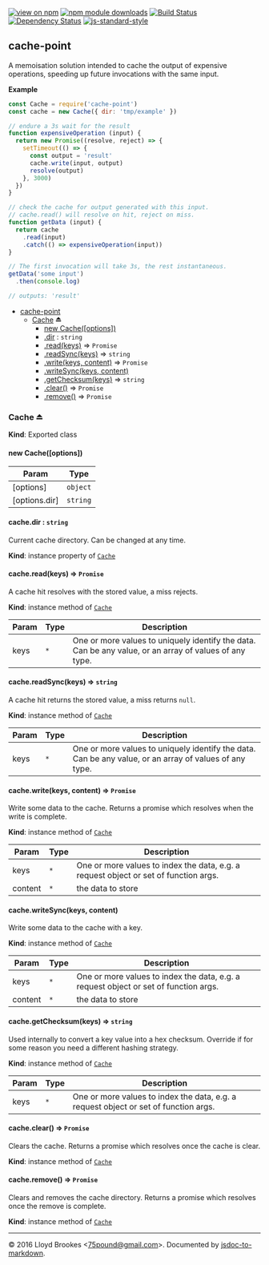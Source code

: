 [![view on npm](http://img.shields.io/npm/v/cache-point.svg)](https://www.npmjs.org/package/cache-point)
[![npm module downloads](http://img.shields.io/npm/dt/cache-point.svg)](https://www.npmjs.org/package/cache-point)
[![Build Status](https://travis-ci.org/75lb/cache-point.svg?branch=master)](https://travis-ci.org/75lb/cache-point)
[![Dependency Status](https://david-dm.org/75lb/cache-point.svg)](https://david-dm.org/75lb/cache-point)
[![js-standard-style](https://img.shields.io/badge/code%20style-standard-brightgreen.svg)](https://github.com/feross/standard)

<a name="module_cache-point"></a>

## cache-point
A memoisation solution intended to cache the output of expensive operations, speeding up future invocations with the same input.

**Example**  
```js
const Cache = require('cache-point')
const cache = new Cache({ dir: 'tmp/example' })

// endure a 3s wait for the result
function expensiveOperation (input) {
  return new Promise((resolve, reject) => {
    setTimeout(() => {
      const output = 'result'
      cache.write(input, output)
      resolve(output)
    }, 3000)
  })
}

// check the cache for output generated with this input.
// cache.read() will resolve on hit, reject on miss.
function getData (input) {
  return cache
    .read(input)
    .catch(() => expensiveOperation(input))
}

// The first invocation will take 3s, the rest instantaneous.
getData('some input')
  .then(console.log)

// outputs: 'result'
```

* [cache-point](#module_cache-point)
    * [Cache](#exp_module_cache-point--Cache) ⏏
        * [new Cache([options])](#new_module_cache-point--Cache_new)
        * [.dir](#module_cache-point--Cache.Cache+dir) : <code>string</code>
        * [.read(keys)](#module_cache-point--Cache+read) ⇒ <code>Promise</code>
        * [.readSync(keys)](#module_cache-point--Cache+readSync) ⇒ <code>string</code>
        * [.write(keys, content)](#module_cache-point--Cache+write) ⇒ <code>Promise</code>
        * [.writeSync(keys, content)](#module_cache-point--Cache+writeSync)
        * [.getChecksum(keys)](#module_cache-point--Cache+getChecksum) ⇒ <code>string</code>
        * [.clear()](#module_cache-point--Cache+clear) ⇒ <code>Promise</code>
        * [.remove()](#module_cache-point--Cache+remove) ⇒ <code>Promise</code>

<a name="exp_module_cache-point--Cache"></a>

### Cache ⏏
**Kind**: Exported class  
<a name="new_module_cache-point--Cache_new"></a>

#### new Cache([options])

| Param | Type |
| --- | --- |
| [options] | <code>object</code> | 
| [options.dir] | <code>string</code> | 

<a name="module_cache-point--Cache.Cache+dir"></a>

#### cache.dir : <code>string</code>
Current cache directory. Can be changed at any time.

**Kind**: instance property of <code>[Cache](#exp_module_cache-point--Cache)</code>  
<a name="module_cache-point--Cache+read"></a>

#### cache.read(keys) ⇒ <code>Promise</code>
A cache hit resolves with the stored value, a miss rejects.

**Kind**: instance method of <code>[Cache](#exp_module_cache-point--Cache)</code>  

| Param | Type | Description |
| --- | --- | --- |
| keys | <code>\*</code> | One or more values to uniquely identify the data. Can be any value, or an array of values of any type. |

<a name="module_cache-point--Cache+readSync"></a>

#### cache.readSync(keys) ⇒ <code>string</code>
A cache hit returns the stored value, a miss returns `null`.

**Kind**: instance method of <code>[Cache](#exp_module_cache-point--Cache)</code>  

| Param | Type | Description |
| --- | --- | --- |
| keys | <code>\*</code> | One or more values to uniquely identify the data. Can be any value, or an array of values of any type. |

<a name="module_cache-point--Cache+write"></a>

#### cache.write(keys, content) ⇒ <code>Promise</code>
Write some data to the cache. Returns a promise which resolves when the write is complete.

**Kind**: instance method of <code>[Cache](#exp_module_cache-point--Cache)</code>  

| Param | Type | Description |
| --- | --- | --- |
| keys | <code>\*</code> | One or more values to index the data, e.g. a request object or set of function args. |
| content | <code>\*</code> | the data to store |

<a name="module_cache-point--Cache+writeSync"></a>

#### cache.writeSync(keys, content)
Write some data to the cache with a key.

**Kind**: instance method of <code>[Cache](#exp_module_cache-point--Cache)</code>  

| Param | Type | Description |
| --- | --- | --- |
| keys | <code>\*</code> | One or more values to index the data, e.g. a request object or set of function args. |
| content | <code>\*</code> | the data to store |

<a name="module_cache-point--Cache+getChecksum"></a>

#### cache.getChecksum(keys) ⇒ <code>string</code>
Used internally to convert a key value into a hex checksum. Override if for some reason you need a different hashing strategy.

**Kind**: instance method of <code>[Cache](#exp_module_cache-point--Cache)</code>  

| Param | Type | Description |
| --- | --- | --- |
| keys | <code>\*</code> | One or more values to index the data, e.g. a request object or set of function args. |

<a name="module_cache-point--Cache+clear"></a>

#### cache.clear() ⇒ <code>Promise</code>
Clears the cache. Returns a promise which resolves once the cache is clear.

**Kind**: instance method of <code>[Cache](#exp_module_cache-point--Cache)</code>  
<a name="module_cache-point--Cache+remove"></a>

#### cache.remove() ⇒ <code>Promise</code>
Clears and removes the cache directory. Returns a promise which resolves once the remove is complete.

**Kind**: instance method of <code>[Cache](#exp_module_cache-point--Cache)</code>  

* * *

&copy; 2016 Lloyd Brookes \<75pound@gmail.com\>. Documented by [jsdoc-to-markdown](https://github.com/jsdoc2md/jsdoc-to-markdown).
